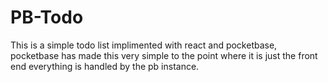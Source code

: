 # PB-Todo

This is a simple todo list implimented with react and pocketbase, pocketbase has made this very simple to the point where it is just the front end everything is handled by the pb instance.

